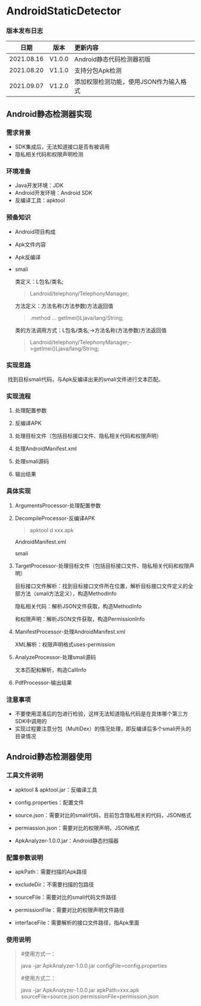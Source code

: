 # AndroidStaticDetector

### 版本发布日志

|    日期    |  版本  | 更新内容                               |
| :--------: | :----: | :------------------------------------- |
| 2021.08.16 | V1.0.0 | Android静态代码检测器初版              |
| 2021.08.20 | V1.1.0 | 支持分包Apk检测                        |
| 2021.09.07 | V1.2.0 | 添加权限检测功能，使用JSON作为输入格式 |

## Android静态检测器实现

### 需求背景

- SDK集成后，无法知道接口是否有被调用
- 隐私相关代码和权限声明检测

### 环境准备

- Java开发环境：JDK
- Android开发环境：Android SDK
- 反编译工具：apktool

### 预备知识

- Android项目构成

- Apk文件内容

- Apk反编译

- smali

  类定义：L包名/类名;

  > Landroid/telephony/TelephonyManager;

  方法定义：方法名称(方法参数)方法返回值

  >.method ... getImei()Ljava/lang/String;

  类的方法调用方式：L包名/类名;->方法名称(方法参数)方法返回值

  >Landroid/telephony/TelephonyManager;->getImei()Ljava/lang/String;

### 实现思路

​	找到目标smali代码，与Apk反编译出来的smali文件进行文本匹配。

### 实现流程

1. 处理配置参数

2. 反编译APK

3. 处理目标文件（包括目标接口文件、隐私相关代码和权限声明）

4. 处理AndroidManifest.xml

5. 处理smali源码

6. 输出结果

### 具体实现

1. ArgumentsProcessor-处理配置参数

2. DecompileProcessor-反编译APK

   > apktool d xxx.apk

   AndroidManifest.xml

   smali

3. TargetProcessor-处理目标文件（包括目标接口文件、隐私相关代码和权限声明）

   目标接口文件解析：找到目标接口文件所在位置，解析目标接口文件定义的全部方法（smali方法定义），构造MethodInfo

   隐私相关代码：解析JSON文件获取，构造MethodInfo

   和权限声明：解析JSON文件获取，构造PermissionInfo

4. ManifestProcessor-处理AndroidManifest.xml

   XML解析：权限声明格式uses-permission

5. AnalyzeProcessor-处理smali源码

   文本匹配和解析，构造CallInfo

6. PdfProcessor-输出结果

### 注意事项

- 不要使用混淆后的包进行检验，这样无法知道隐私代码是在具体哪个第三方SDK中调用的
- 实现过程要注意分包（MultiDex）的情况处理，即反编译后多个smali开头的目录情况

## Android静态检测器使用

### 工具文件说明

- apktool & apktool.jar：反编译工具

- config.properties：配置文件

- source.json：需要对比的smali代码，目前包含隐私相关的代码，JSON格式

- permiassion.json：需要对比的权限声明，JSON格式

- ApkAnalyzer-1.0.0.jar：Android静态扫描器

### 配置参数说明

- apkPath：需要扫描的Apk路径

- excludeDir：不需要扫描的包路径

- sourceFile：需要对比的smali代码文件路径

- permissionFile：需要对比的权限声明文件路径

- interfaceFile：需要解析的接口文件路径，指Apk里面

### 使用说明

> #使用方式一：
>
> java -jar ApkAnalyzer-1.0.0.jar configFile=config.properties
>
> #使用方式二：
>
> java -jar ApkAnalyzer-1.0.0.jar apkPath=xxx.apk sourceFile=source.json permissionFile=permission.json
